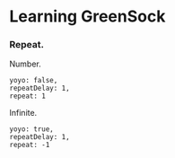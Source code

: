 # Learning GreenSock 

### Repeat.

Number.
```
yoyo: false,
repeatDelay: 1,
repeat: 1
```

Infinite.
```
yoyo: true,
repeatDelay: 1,
repeat: -1
```
